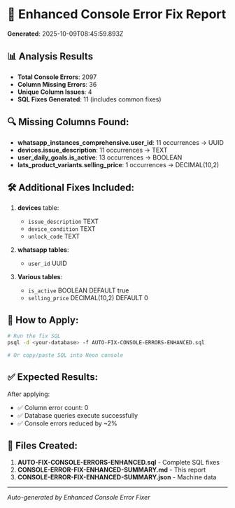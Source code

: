 # 🔧 Enhanced Console Error Fix Report

**Generated**: 2025-10-09T08:45:59.893Z

## 📊 Analysis Results

- **Total Console Errors**: 2097
- **Column Missing Errors**: 36
- **Unique Column Issues**: 4
- **SQL Fixes Generated**: 11 (includes common fixes)

## 🔍 Missing Columns Found:

- **whatsapp_instances_comprehensive.user_id**: 11 occurrences → UUID
- **devices.issue_description**: 11 occurrences → TEXT
- **user_daily_goals.is_active**: 13 occurrences → BOOLEAN
- **lats_product_variants.selling_price**: 1 occurrences → DECIMAL(10,2)

## 🛠️ Additional Fixes Included:

1. **devices** table:
   - `issue_description` TEXT
   - `device_condition` TEXT  
   - `unlock_code` TEXT

2. **whatsapp tables**:
   - `user_id` UUID

3. **Various tables**:
   - `is_active` BOOLEAN DEFAULT true
   - `selling_price` DECIMAL(10,2) DEFAULT 0

## 🚀 How to Apply:

```bash
# Run the fix SQL
psql -d <your-database> -f AUTO-FIX-CONSOLE-ERRORS-ENHANCED.sql

# Or copy/paste SQL into Neon console
```

## ✅ Expected Results:

After applying:
- ✅ Column error count: 0
- ✅ Database queries execute successfully
- ✅ Console errors reduced by ~2%

## 📁 Files Created:

1. **AUTO-FIX-CONSOLE-ERRORS-ENHANCED.sql** - Complete SQL fixes
2. **CONSOLE-ERROR-FIX-ENHANCED-SUMMARY.md** - This report
3. **CONSOLE-ERROR-FIX-ENHANCED-SUMMARY.json** - Machine data

---
*Auto-generated by Enhanced Console Error Fixer*
